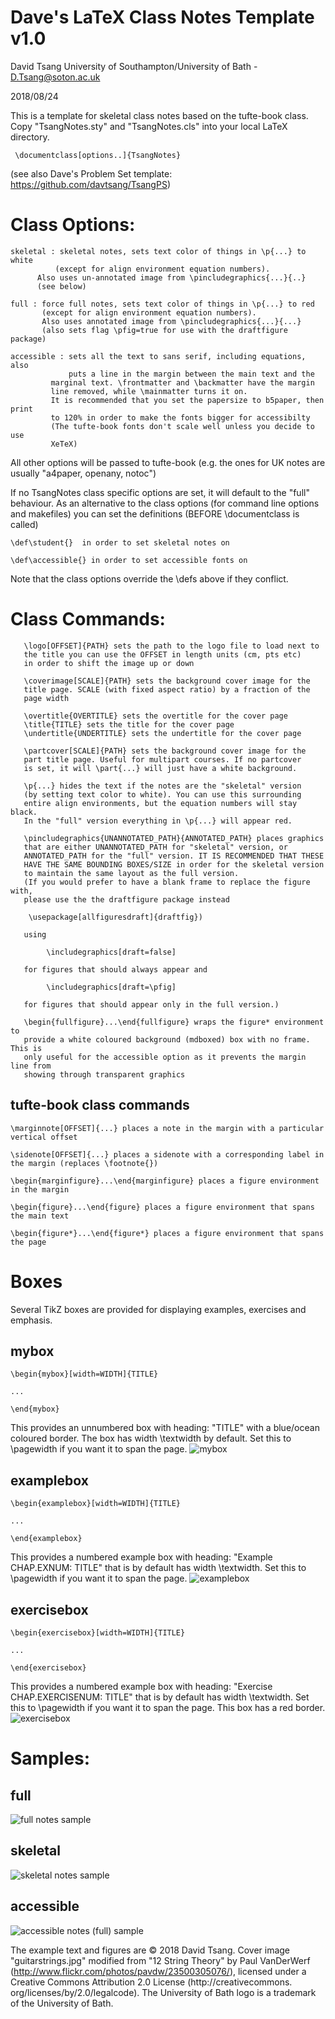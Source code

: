 # Dave's LaTeX Class Notes Template v1.0

David Tsang University of Southampton/University of Bath - D.Tsang@soton.ac.uk

2018/08/24

This is a template for skeletal class notes based on the tufte-book class.
Copy "TsangNotes.sty" and "TsangNotes.cls" into your local LaTeX directory.

     \documentclass[options..]{TsangNotes}

(see also Dave's Problem Set template: https://github.com/davtsang/TsangPS)


# Class Options:

  	skeletal : skeletal notes, sets text color of things in \p{...} to white
	          (except for align environment equation numbers).
		  Also uses un-annotated image from \pincludegraphics{...}{..}
		  (see below)

	full : force full notes, sets text color of things in \p{...} to red
	       (except for align environment equation numbers).
	       Also uses annotated image from \pincludegraphics{...}{...}
	       (also sets flag \pfig=true for use with the draftfigure package)

	accessible : sets all the text to sans serif, including equations, also
	             puts a line in the margin between the main text and the
		     marginal text. \frontmatter and \backmatter have the margin
		     line removed, while \mainmatter turns it on. 
		     It is recommended that you set the papersize to b5paper, then print
		     to 120% in order to make the fonts bigger for accessibilty
		     (The tufte-book fonts don't scale well unless you decide to use
		     XeTeX)

All other options will be passed to tufte-book (e.g. the ones for UK notes are usually "a4paper, openany, notoc")

If no TsangNotes class specific options are set, it will default to the "full" behaviour. As an alternative to the class options (for command line options and makefiles) you can set the definitions (BEFORE \documentclass is called)

	\def\student{}  in order to set skeletal notes on

	\def\accessible{} in order to set accessible fonts on

Note that the class options override the \defs above  if they conflict.

# Class Commands:

       \logo[OFFSET]{PATH} sets the path to the logo file to load next to
       the title you can use the OFFSET in length units (cm, pts etc)
       in order to shift the image up or down

       \coverimage[SCALE]{PATH} sets the background cover image for the
       title page. SCALE (with fixed aspect ratio) by a fraction of the
       page width
       
       \overtitle{OVERTITLE} sets the overtitle for the cover page
       \title{TITLE} sets the title for the cover page
       \undertitle{UNDERTITLE} sets the undertitle for the cover page

       \partcover[SCALE]{PATH} sets the background cover image for the
       part title page. Useful for multipart courses. If no partcover
       is set, it will \part{...} will just have a white background.

       \p{...} hides the text if the notes are the "skeletal" version
       (by setting text color to white). You can use this surrounding
       entire align environments, but the equation numbers will stay black.
       In the "full" version everything in \p{...} will appear red. 

       \pincludegraphics{UNANNOTATED_PATH}{ANNOTATED_PATH} places graphics
       that are either UNANNOTATED_PATH for "skeletal" version, or
       ANNOTATED_PATH for the "full" version. IT IS RECOMMENDED THAT THESE
       HAVE THE SAME BOUNDING BOXES/SIZE in order for the skeletal version
       to maintain the same layout as the full version.
       (If you would prefer to have a blank frame to replace the figure with,
       please use the the draftfigure package instead
       
		\usepackage[allfiguresdraft]{draftfig})

       using
       
       		\includegraphics[draft=false]
	      
       for figures that should always appear and
       
       		\includegraphics[draft=\pfig]

       for figures that should appear only in the full version.)

       \begin{fullfigure}...\end{fullfigure} wraps the figure* environment to 
       provide a white coloured background (mdboxed) box with no frame. This is 
       only useful for the accessible option as it prevents the margin line from 
       showing through transparent graphics

## tufte-book class commands
	
	\marginnote[OFFSET]{...} places a note in the margin with a particular vertical offset
	
	\sidenote[OFFSET]{...} places a sidenote with a corresponding label in the margin (replaces \footnote{})
	
	\begin{marginfigure}...\end{marginfigure} places a figure environment in the margin
	
	\begin{figure}...\end{figure} places a figure environment that spans the main text
	
	\begin{figure*}...\end{figure*} places a figure environment that spans the page

# Boxes

Several TikZ boxes are provided for displaying examples, exercises and
emphasis.

## mybox

	\begin{mybox}[width=WIDTH]{TITLE}

	...
	
	\end{mybox}

This provides an unnumbered box with heading: "TITLE" with a blue/ocean coloured border. The box has width \textwidth by default. Set this to \pagewidth if you want it to span the page.
![mybox](mybox.png "mybox screenshot")

## examplebox

	\begin{examplebox}[width=WIDTH]{TITLE}

	...
	
	\end{examplebox}

This provides a numbered example box with heading: "Example CHAP.EXNUM: TITLE"
that is by default has width \textwidth. Set this to \pagewidth if you want it to span the page.
![examplebox](examplebox.png "examplebox screenshot")

## exercisebox

	\begin{exercisebox}[width=WIDTH]{TITLE}

	...
	
	\end{exercisebox}

This provides a numbered example box with heading: "Exercise CHAP.EXERCISENUM: TITLE"
that is by default has width \textwidth. Set this to \pagewidth if you want it to span the page. This box has a red border.
![exercisebox](exercisebox.png "exercisebox screenshot")

# Samples:

## full

![full notes sample](full_screenshot.png "full example screenshot")


## skeletal

![skeletal notes sample](skeletal_screenshot.png "skeletal example screenshot")

## accessible

![accessible notes (full) sample](accessible_screenshot.png "accessible (full) example screenshot")

The example text and figures are  © 2018 David Tsang. Cover image "guitarstrings.jpg" modified from "12 String Theory" by Paul VanDerWerf (http://www.flickr.com/photos/pavdw/23500305076/), licensed under a Creative Commons Attribution 2.0 License (http://creativecommons. org/licenses/by/2.0/legalcode). The University of Bath logo is a trademark of the University of Bath. 
